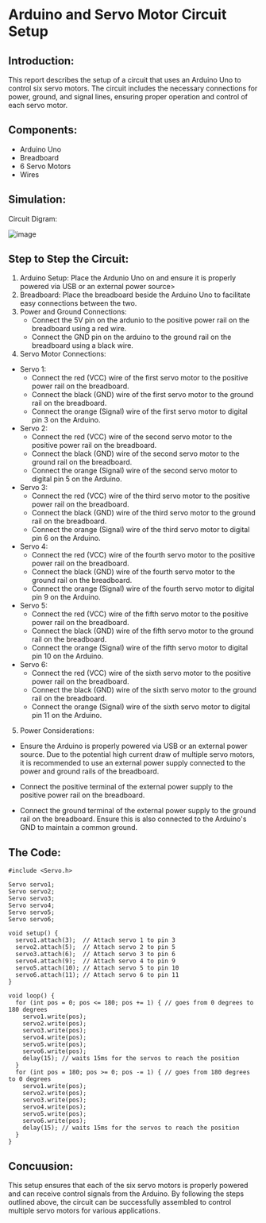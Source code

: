 # Arduino and Servo Motor Circuit Setup
## Introduction:
This report describes the setup of a circuit that uses an Arduino Uno to control six servo motors. The circuit includes the necessary connections for power, ground, and signal lines, ensuring proper operation and control of each servo motor.

## Components:
* Arduino Uno
* Breadboard
* 6 Servo Motors
* Wires
  
## Simulation:
Circuit Digram: 

![image](https://github.com/nswtnw/Task2_servo-motors/assets/173661012/f5356df0-311b-406d-a7c8-f70c18da3de1)

## Step to Step the Circuit:
1. Arduino Setup:
   Place the Ardunio Uno on and ensure it is properly powered via USB or an external power source>
2. Breadboard:
   Place the breadboard beside the Arduino Uno to facilitate easy connections between the two.
3. Power and Ground Connections:
   * Connect the 5V pin on the ardunio to the positive power rail on the breadboard using a red wire.
   * Connect the GND pin on the arduino to the ground rail on the breadboard using a black wire.
4. Servo Motor Connections:
* Servo 1:
   * Connect the red (VCC) wire of the first servo motor to the positive power rail on the breadboard.
   * Connect the black (GND) wire of the first servo motor to the ground rail on the breadboard.
   * Connect the orange (Signal) wire of the first servo motor to digital pin 3 on the Arduino.
* Servo 2:
  * Connect the red (VCC) wire of the second servo motor to the positive power rail on the breadboard.
  * Connect the black (GND) wire of the second servo motor to the ground rail on the breadboard.
  * Connect the orange (Signal) wire of the second servo motor to digital pin 5 on the Arduino.
* Servo 3:
  * Connect the red (VCC) wire of the third servo motor to the positive power rail on the breadboard.
  * Connect the black (GND) wire of the third servo motor to the ground rail on the breadboard.
  * Connect the orange (Signal) wire of the third servo motor to digital pin 6 on the Arduino.
* Servo 4:
  * Connect the red (VCC) wire of the fourth servo motor to the positive power rail on the breadboard.
  * Connect the black (GND) wire of the fourth servo motor to the ground rail on the breadboard.
  * Connect the orange (Signal) wire of the fourth servo motor to digital pin 9 on the Arduino.
* Servo 5:
  * Connect the red (VCC) wire of the fifth servo motor to the positive power rail on the breadboard.
  * Connect the black (GND) wire of the fifth servo motor to the ground rail on the breadboard.
  * Connect the orange (Signal) wire of the fifth servo motor to digital pin 10 on the Arduino.
* Servo 6:
  * Connect the red (VCC) wire of the sixth servo motor to the positive power rail on the breadboard.
  * Connect the black (GND) wire of the sixth servo motor to the ground rail on the breadboard.
  * Connect the orange (Signal) wire of the sixth servo motor to digital pin 11 on the Arduino.
5. Power Considerations:
* Ensure the Arduino is properly powered via USB or an external power source. Due to the potential high current draw of multiple servo motors, it is recommended to use an external power supply connected to the power and ground rails of the breadboard.
  
* Connect the positive terminal of the external power supply to the positive power rail on the breadboard.
  
* Connect the ground terminal of the external power supply to the ground rail on the breadboard. Ensure this is also connected to the Arduino's GND to maintain a common ground.

## The Code:
```
#include <Servo.h>

Servo servo1;
Servo servo2;
Servo servo3;
Servo servo4;
Servo servo5;
Servo servo6;

void setup() {
  servo1.attach(3);  // Attach servo 1 to pin 3
  servo2.attach(5);  // Attach servo 2 to pin 5
  servo3.attach(6);  // Attach servo 3 to pin 6
  servo4.attach(9);  // Attach servo 4 to pin 9
  servo5.attach(10); // Attach servo 5 to pin 10
  servo6.attach(11); // Attach servo 6 to pin 11
}

void loop() {
  for (int pos = 0; pos <= 180; pos += 1) { // goes from 0 degrees to 180 degrees
    servo1.write(pos);
    servo2.write(pos);
    servo3.write(pos);
    servo4.write(pos);
    servo5.write(pos);
    servo6.write(pos);
    delay(15); // waits 15ms for the servos to reach the position
  }
  for (int pos = 180; pos >= 0; pos -= 1) { // goes from 180 degrees to 0 degrees
    servo1.write(pos);
    servo2.write(pos);
    servo3.write(pos);
    servo4.write(pos);
    servo5.write(pos);
    servo6.write(pos);
    delay(15); // waits 15ms for the servos to reach the position
  }
}
```

## Concuusion:
This setup ensures that each of the six servo motors is properly powered and can receive control signals from the Arduino. By following the steps outlined above, the circuit can be successfully assembled to control multiple servo motors for various applications.





